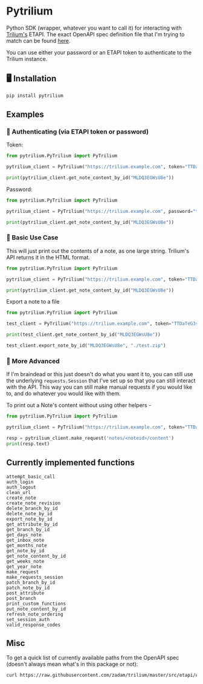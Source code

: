 # Pytrilium

Python SDK (wrapper, whatever you want to call it) for interacting with [Trilium's](https://github.com/zadam/trilium) ETAPI. The exact OpenAPI spec definition file that I'm trying to match can be found [here](https://github.com/zadam/trilium/blob/master/src/etapi/etapi.openapi.yaml).

You can use either your password or an ETAPI token to authenticate to the Trilium instance.



## 🖥 Installation

```bash
pip install pytrilium
```

## Examples

### 🔐 Authenticating (via ETAPI token or password)
Token:
```python
from pytrilium.PyTrilium import PyTrilium

pytrilium_client = PyTrilium("https://trilium.example.com", token="TTDaTeG3sadffy2_eOtgqvZoI6xHvga/6vhz61ezke1RpoX47vPI93zs5qs=")

print(pytrilium_client.get_note_content_by_id("MLDQ3EGWsU8e"))
```

Password:
```python
from pytrilium.PyTrilium import PyTrilium

pytrilium_client = PyTrilium("https://trilium.example.com", password="thisisabadpassword1")

print(pytrilium_client.get_note_content_by_id("MLDQ3EGWsU8e"))
```

### 📒 Basic Use Case

This will just print out the contents of a note, as one large string. Trilium's API returns it in the HTML format.

```python
from pytrilium.PyTrilium import PyTrilium

pytrilium_client = PyTrilium("https://trilium.example.com", token="TTDaTeG3sadffy2_eOtgqvZoI6xHvga/6vhz61ezke1RpoX47vPI93zs5qs=")

print(pytrilium_client.get_note_content_by_id("MLDQ3EGWsU8e"))
```

Export a note to a file

```python
from pytrilium.PyTrilium import PyTrilium

test_client = PyTrilium("https://trilium.example.com", token="TTDaTeG3sadffy2_eOtgqvZoI6xHvga/6vhz61ezke1RpoX47vPI93zs5qs=")

print(test_client.get_note_content_by_id("MLDQ3EGWsU8e"))

test_client.export_note_by_id("MLDQ3EGWsU8e", "./test.zip")
```

### 🧠 More Advanced

If I'm braindead or this just doesn't do what you want it to, you can still use the underlying `requests.Session` that I've set up so that you can still interact with the API. This way you can still make manual requests if you would like to, and do whatever you would like with them.

To print out a Note's content without using other helpers -

```python
from pytrilium.PyTrilium import PyTrilium

pytrilium_client = PyTrilium("https://trilium.example.com", token="TTDaTeG3sadffy2_eOtgqvZoI6xHvga/6vhz61ezke1RpoX47vPI93zs5qs=")

resp = pytrilium_client.make_request('notes/<noteid>/content')
print(resp.text)
```

## Currently implemented functions
```
attempt_basic_call
auth_login
auth_logout
clean_url
create_note
create_note_revision
delete_branch_by_id
delete_note_by_id
export_note_by_id
get_attribute_by_id
get_branch_by_id
get_days_note
get_inbox_note
get_months_note
get_note_by_id
get_note_content_by_id
get_weeks_note
get_year_note
make_request
make_requests_session
patch_branch_by_id
patch_note_by_id
post_attribute
post_branch
print_custom_functions
put_note_content_by_id
refresh_note_ordering
set_session_auth
valid_response_codes
```

## Misc
To get a quick list of currently available paths from the OpenAPI spec (doesn't always mean what's in this package or not):

```bash
curl https://raw.githubusercontent.com/zadam/trilium/master/src/etapi/etapi.openapi.yaml 2>/dev/null | yq -e ".paths | keys"
```
